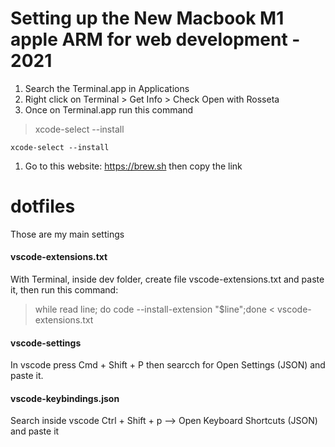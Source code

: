 # Setting up the New Macbook M1 apple ARM for web development - 2021

1. Search the Terminal.app in Applications
1. Right click on Terminal > Get Info > Check Open with Rosseta
1. Once on Terminal.app run this command

> xcode-select --install

``xcode-select --install``

1. Go to this website: https://brew.sh then copy the link


# dotfiles

Those are my main settings

#### vscode-extensions.txt

With Terminal, inside dev folder, create file vscode-extensions.txt and paste it, then run this command:

> while read line; do code --install-extension "$line";done < vscode-extensions.txt

#### vscode-settings

In vscode press Cmd + Shift + P then searcch for Open Settings (JSON) and paste it. 

#### vscode-keybindings.json

Search inside vscode Ctrl + Shift + p --> Open Keyboard Shortcuts (JSON) and paste it


